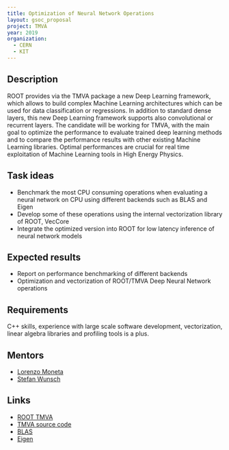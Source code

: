 ```yaml
---
title: Optimization of Neural Network Operations
layout: gsoc_proposal
project: TMVA
year: 2019
organization:
  - CERN
  - KIT
---
```


## Description

ROOT provides via the TMVA package a new Deep Learning framework, which allows to build complex Machine Learning architectures which can be used for data classification or regressions. In addition to standard dense layers, this new Deep Learning framework supports also convolutional or recurrent layers.
The candidate will be working for TMVA, with the main goal to optimize the performance to evaluate trained deep learning methods and to compare the performance results with other existing Machine Learning libraries. Optimal performances are crucial for real time exploitation of Machine Learning tools in High Energy Physics.


## Task ideas
* Benchmark the most CPU consuming operations when evaluating a neural network on CPU using different backends such as BLAS and Eigen
* Develop some of these operations using the internal vectorization library of ROOT, VecCore
* Integrate the optimized version into ROOT for low latency inference of neural network models

## Expected results
* Report on performance benchmarking of different backends
* Optimization and vectorization of ROOT/TMVA Deep Neural Network operations


## Requirements
C++ skills, experience with large scale software development, vectorization, linear algebra libraries and profiling tools is a plus.

## Mentors
  * [Lorenzo Moneta](mailto:Lorenzo.Moneta@cern.ch)
  * [Stefan Wunsch](mailto:stefan.wunsch@cern.ch)

## Links
  * [ROOT TMVA](http://root.cern/tmva)
  * [TMVA source code](https://github.com/root-mirror/root/tree/master/tmva)
  * [BLAS](https://http://www.netlib.org/blas/)
  * [Eigen](http://eigen.tuxfamily.org/index.php?title=Main_Page)
